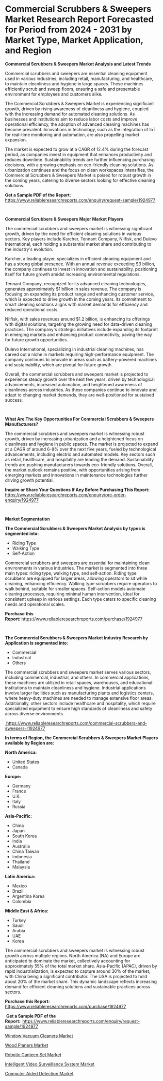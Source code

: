 <p><h1>Commercial Scrubbers & Sweepers Market Research Report Forecasted for Period from 2024 -  2031 by Market Type, Market Application, and Region</h1></p><p><strong>Commercial Scrubbers & Sweepers Market Analysis and Latest Trends</strong></p>
<p><p>Commercial scrubbers and sweepers are essential cleaning equipment used in various industries, including retail, manufacturing, and healthcare, to maintain cleanliness and hygiene in large spaces. These machines efficiently scrub and sweep floors, ensuring a safe and presentable environment for employees and customers alike.</p><p>The Commercial Scrubbers & Sweepers Market is experiencing significant growth, driven by rising awareness of cleanliness and hygiene, coupled with the increasing demand for automated cleaning solutions. As businesses and institutions aim to reduce labor costs and improve operational efficiency, the adoption of advanced cleaning machines has become prevalent. Innovations in technology, such as the integration of IoT for real-time monitoring and automation, are also propelling market expansion.</p><p>The market is expected to grow at a CAGR of 12.4% during the forecast period, as companies invest in equipment that enhances productivity and reduces downtime. Sustainability trends are further influencing purchasing decisions, with a growing emphasis on eco-friendly cleaning solutions. As urbanization continues and the focus on clean workspaces intensifies, the Commercial Scrubbers & Sweepers Market is poised for robust growth in the coming years, catering to diverse sectors looking for effective cleaning solutions.</p></p>
<p><strong>Get a Sample PDF of the Report:&nbsp;</strong> <a href="https://www.reliableresearchreports.com/enquiry/request-sample/1924977?utm_campaign=113&utm_medium=2&utm_source=Github&utm_content=ia&utm_term=24102024&utm_id=commercial-scrubbers-sweepers">https://www.reliableresearchreports.com/enquiry/request-sample/1924977</a></p>
<p>&nbsp;</p>
<p><strong>Commercial Scrubbers & Sweepers Major Market Players</strong></p>
<p><p>The commercial scrubbers and sweepers market is witnessing significant growth, driven by the need for efficient cleaning solutions in various sectors. Key players include Karcher, Tennant Company, Nilfisk, and Dulevo International, each holding a substantial market share and contributing to the industry's evolution.</p><p>Karcher, a leading player, specializes in efficient cleaning equipment and has a strong global presence. With an annual revenue exceeding $3 billion, the company continues to invest in innovation and sustainability, positioning itself for future growth amidst increasing environmental regulations.</p><p>Tennant Company, recognized for its advanced cleaning technologies, generates approximately $1 billion in sales revenue. The company is focusing on expanding its product range and enhancing customer service, which is expected to drive growth in the coming years. Its commitment to smart cleaning solutions aligns with market demands for efficiency and reduced operational costs.</p><p>Nilfisk, with sales revenues around $1.2 billion, is enhancing its offerings with digital solutions, targeting the growing need for data-driven cleaning practices. The company's strategic initiatives include expanding its footprint in emerging markets and enhancing product connectivity, paving the way for future growth opportunities.</p><p>Dulevo International, specializing in industrial cleaning machines, has carved out a niche in markets requiring high-performance equipment. The company continues to innovate in areas such as battery-powered machines and sustainability, which are pivotal for future growth.</p><p>Overall, the commercial scrubbers and sweepers market is projected to experience steady growth over the next few years, driven by technological advancements, increased automation, and heightened awareness of cleanliness across industries. As these companies continue to innovate and adapt to changing market demands, they are well-positioned for sustained success.</p></p>
<p>&nbsp;</p>
<p><strong>What Are The Key Opportunities For Commercial Scrubbers & Sweepers Manufacturers?</strong></p>
<p><p>The commercial scrubbers and sweepers market is witnessing robust growth, driven by increasing urbanization and a heightened focus on cleanliness and hygiene in public spaces. The market is projected to expand at a CAGR of around 6-8% over the next five years, fueled by technological advancements, including electric and automated models. Key sectors such as retail, healthcare, and hospitality are leading the demand. Sustainability trends are pushing manufacturers towards eco-friendly solutions. Overall, the market outlook remains positive, with opportunities arising from emerging markets and innovations in maintenance technologies further driving growth potential.</p></p>
<p><strong>Inquire or Share Your Questions If Any Before Purchasing This Report:</strong> <a href="https://www.reliableresearchreports.com/enquiry/pre-order-enquiry/1924977?utm_campaign=113&utm_medium=2&utm_source=Github&utm_content=ia&utm_term=24102024&utm_id=commercial-scrubbers-sweepers">https://www.reliableresearchreports.com/enquiry/pre-order-enquiry/1924977</a></p>
<p>&nbsp;</p>
<p><strong>Market Segmentation</strong></p>
<p><strong>The Commercial Scrubbers & Sweepers Market Analysis by types is segmented into:</strong></p>
<p><ul><li>Riding Type</li><li>Walking Type</li><li>Self-Action</li></ul></p>
<p><p>Commercial scrubbers and sweepers are essential for maintaining clean environments in various industries. The market is segmented into three main types: riding type, walking type, and self-action. Riding type scrubbers are equipped for larger areas, allowing operators to sit while cleaning, enhancing efficiency. Walking type scrubbers require operators to walk behind, suitable for smaller spaces. Self-action models automate cleaning processes, requiring minimal human intervention, ideal for consistent upkeep in various settings. Each type caters to specific cleaning needs and operational scales.</p></p>
<p><strong>Purchase this Report:&nbsp;</strong><a href="https://www.reliableresearchreports.com/purchase/1924977?utm_campaign=113&utm_medium=2&utm_source=Github&utm_content=ia&utm_term=24102024&utm_id=commercial-scrubbers-sweepers">https://www.reliableresearchreports.com/purchase/1924977</a></p>
<p>&nbsp;</p>
<p><strong>The Commercial Scrubbers & Sweepers Market Industry Research by Application is segmented into:</strong></p>
<p><ul><li>Commercial</li><li>Industrial</li><li>Others</li></ul></p>
<p><p>The commercial scrubbers and sweepers market serves various sectors, including commercial, industrial, and others. In commercial applications, these machines are utilized in retail spaces, warehouses, and educational institutions to maintain cleanliness and hygiene. Industrial applications involve larger facilities such as manufacturing plants and logistics centers, where heavy-duty machines are needed to manage extensive floor areas. Additionally, other sectors include healthcare and hospitality, which require specialized equipment to ensure high standards of cleanliness and safety across diverse environments.</p></p>
<p><a href="https://www.reliableresearchreports.com/commercial-scrubbers-and-sweepers-r1924977?utm_campaign=113&utm_medium=2&utm_source=Github&utm_content=ia&utm_term=24102024&utm_id=commercial-scrubbers-sweepers">&nbsp;https://www.reliableresearchreports.com/commercial-scrubbers-and-sweepers-r1924977</a></p>
<p><strong>In terms of Region, the Commercial Scrubbers & Sweepers Market Players available by Region are:</strong></p>
<p>
    <p> <strong> North America: </strong>
        <ul>
            <li>United States</li>
            <li>Canada</li>
        </ul>
        </p> 
    <p> <strong> Europe: </strong>
        <ul>
            <li>Germany</li>
            <li>France</li>
            <li>U.K.</li>
            <li>Italy</li>
            <li>Russia</li>
        </ul>
        </p> 
    <p> <strong> Asia-Pacific: </strong>
        <ul>
            <li>China</li>
            <li>Japan</li>
            <li>South Korea</li>
            <li>India</li>
            <li>Australia</li>
            <li>China Taiwan</li>
            <li>Indonesia</li>
            <li>Thailand</li>
            <li>Malaysia</li>
        </ul>
        </p> 
    <p> <strong> Latin America: </strong>
        <ul>
            <li>Mexico</li>
            <li>Brazil</li>
            <li>Argentina Korea</li>
            <li>Colombia</li>
        </ul>
        </p> 
    <p> <strong> Middle East & Africa: </strong>
        <ul>
            <li>Turkey</li>
            <li>Saudi</li>
            <li>Arabia</li>
            <li>UAE</li>
            <li>Korea</li>
        </ul>
    </p>
    </p>
<p><p>The commercial scrubbers and sweepers market is witnessing robust growth across multiple regions. North America (NA) and Europe are anticipated to dominate the market, collectively accounting for approximately 55% of the total market share. Asia-Pacific (APAC), driven by rapid industrialization, is expected to capture around 30% of the market, with China being a significant contributor. The USA is projected to hold about 20% of the market share. This dynamic landscape reflects increasing demand for efficient cleaning solutions and sustainable practices across sectors.</p></p>
<p><strong>Purchase this Report: </strong><a href="https://www.reliableresearchreports.com/purchase/1924977?utm_campaign=113&utm_medium=2&utm_source=Github&utm_content=ia&utm_term=24102024&utm_id=commercial-scrubbers-sweepers">https://www.reliableresearchreports.com/purchase/1924977</a></p>
<p>&nbsp;<strong>Get a Sample PDF of the Report:&nbsp;&nbsp;</strong><a href="https://www.reliableresearchreports.com/enquiry/request-sample/1924977?utm_campaign=113&utm_medium=2&utm_source=Github&utm_content=ia&utm_term=24102024&utm_id=commercial-scrubbers-sweepers">https://www.reliableresearchreports.com/enquiry/request-sample/1924977</a></p>
<p><strong></strong></p>
<p><p><a href="https://github.com/NathanColeman327/Market-Research-Report-List-1/blob/main/window-vacuum-cleaners-market.md?utm_campaign=113&utm_medium=2&utm_source=Github&utm_content=ia&utm_term=24102024&utm_id=commercial-scrubbers-sweepers">Window Vacuum Cleaners Market</a></p><p><a href="https://issuu.com/reportprime-2/docs/wood-planers-market-size-2030.pptx_2058f229609c80?utm_campaign=113&utm_medium=2&utm_source=Github&utm_content=ia&utm_term=24102024&utm_id=commercial-scrubbers-sweepers">Wood Planers Market</a></p><p><a href="https://github.com/RuthLucas64/Market-Research-Report-List-1/blob/main/robotic-canteen-set-market.md?utm_campaign=113&utm_medium=2&utm_source=Github&utm_content=ia&utm_term=24102024&utm_id=commercial-scrubbers-sweepers">Robotic Canteen Set Market</a></p><p><a href="https://issuu.com/reportprime-2/docs/intelligent-video-surveillance-syst_87771473834ce7?utm_campaign=113&utm_medium=2&utm_source=Github&utm_content=ia&utm_term=24102024&utm_id=commercial-scrubbers-sweepers">Intelligent Video Surveillance System Market</a></p><p><a href="https://www.linkedin.com/pulse/navigating-global-computer-aided-detection-market-from-trends-iogaf?utm_campaign=113&utm_medium=2&utm_source=Github&utm_content=ia&utm_term=24102024&utm_id=commercial-scrubbers-sweepers">Computer Aided Detection Market</a></p></p>